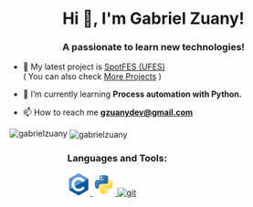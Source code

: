 <h1 align="center">Hi 👋, I'm Gabriel Zuany!</h1>
<h3 align="center">A passionate to learn new technologies!</h3>


- 🔭 My latest project is [SpotFES (UFES)](https://github.com/GabrielZuany/SpotFES)<br>( You can also check [More Projects](https://github.com/GabrielZuany/Projects) )

- 🌱 I’m currently learning **Process automation with Python.**

- 📫 How to reach me **gzuanydev@gmail.com**


<p><img height="150em" align="left" src="https://github-readme-stats.vercel.app/api/top-langs?username=gabrielzuany&show_icons=true&theme=dracula&locale=en&layout=compact" alt="gabrielzuany" /></p>

<p>&nbsp;<img  height="150em" align="center" src="https://github-readme-stats.vercel.app/api?username=gabrielzuany&show_icons=true&locale=en&theme=dracula" alt="gabrielzuany" /></p>
<h3 align="left">Languages and Tools:</h3>
<p align="left"> <a href="https://www.cprogramming.com/" target="_blank" rel="noreferrer"> <img src="https://raw.githubusercontent.com/devicons/devicon/master/icons/c/c-original.svg" alt="c" width="40" height="40"/> </a>  <a href="https://www.python.org" target="_blank" rel="noreferrer"> <img src="https://raw.githubusercontent.com/devicons/devicon/master/icons/python/python-original.svg" alt="python" width="40" height="40"/> </a>  <a href="https://git-scm.com/" target="_blank" rel="noreferrer"> <img src="https://www.vectorlogo.zone/logos/git-scm/git-scm-icon.svg" alt="git" width="40" height="40"/> </a></p>
